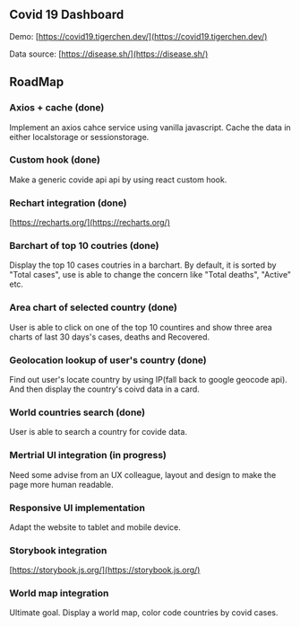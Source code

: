 
## Covid 19 Dashboard

Demo: [https://covid19.tigerchen.dev/](https://covid19.tigerchen.dev/)

Data source: [https://disease.sh/](https://disease.sh/)

## RoadMap 

### Axios + cache (done)
Implement an axios cahce service using vanilla javascript. Cache the data in either localstorage or sessionstorage.

### Custom hook (done)
Make a generic covide api api by using react custom hook.

### Rechart integration (done)
[https://recharts.org/](https://recharts.org/)

### Barchart of top 10 coutries (done)
Display the top 10 cases coutries in a barchart. By default, it is sorted by "Total cases", use is able to change the concern like "Total deaths", "Active" etc.

### Area chart of selected country (done)
User is able to click on one of the top 10 countires and show three area charts of last 30 days's cases, deaths and Recovered.

### Geolocation lookup of user's country (done)
Find out user's locate country by using IP(fall back to google geocode api). And then display the country's coivd data in a card.

### World countries search (done)
User is able to search a country for covide data.

### Mertrial UI integration (in progress)
Need some advise from an UX colleague, layout and design to make the page more human readable. 

### Responsive UI implementation
Adapt the website to tablet and mobile device.

### Storybook integration
[https://storybook.js.org/](https://storybook.js.org/)

### World map integration
Ultimate goal. Display a world map, color code countries by covid cases.
